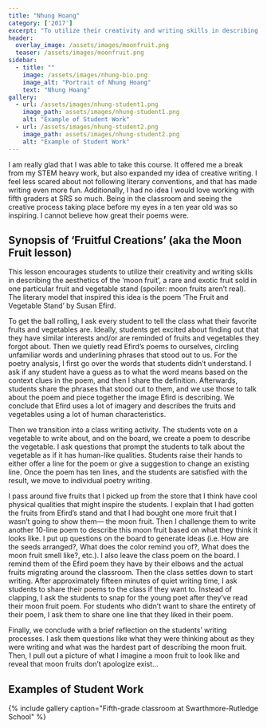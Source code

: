 ```yaml
---
title: "Nhung Hoang"
category: ['2017']
excerpt: "To utilize their creativity and writing skills in describing the aesthetics of the ‘moon fruit’, a rare and exotic fruit sold in one particular fruit and vegetable stand (spoiler: moon fruits aren’t real)."
header:
  overlay_image: /assets/images/moonfruit.png
  teaser: /assets/images/moonfruit.png
sidebar:
  - title: ""
    image: /assets/images/nhung-bio.png
    image_alt: "Portrait of Nhung Hoang"
    text: "Nhung Hoang"
gallery:
  - url: /assets/images/nhung-student1.png
    image_path: assets/images/nhung-student1.png
    alt: "Example of Student Work"
  - url: /assets/images/nhung-student2.png
    image_path: assets/images/nhung-student2.png
    alt: "Example of Student Work"
---
```


I am really glad that I was able to take this course. It offered me a break from my STEM heavy work, but also expanded my idea of creative writing. I feel less scared about not following literary conventions, and that has made writing even more fun. Additionally, I had no idea I would love working with fifth graders at SRS so much. Being in the classroom and seeing the creative process taking place before my eyes in a ten year old was so inspiring. I cannot believe how great their poems were.  

## Synopsis of ‘Fruitful Creations’ (aka the Moon Fruit lesson) 

This lesson encourages students to utilize their creativity and writing skills in describing the aesthetics of the ‘moon fruit’, a rare and exotic fruit sold in one particular fruit and vegetable stand (spoiler: moon fruits aren’t real). The literary model that inspired this idea is the poem ‘The Fruit and Vegetable Stand’ by Susan Efird. 

To get the ball rolling, I ask every student to tell the class what their favorite fruits and vegetables are. Ideally, students get excited about finding out that they have similar interests and/or are reminded of fruits and vegetables they forgot about. Then we quietly read Efird’s poems to ourselves, circling unfamiliar words and underlining phrases that stood out to us. For the poetry analysis, I first go over the words that students didn’t understand. I ask if any student have a guess as to what the word means based on the context clues in the poem, and then I share the definition. Afterwards, students share the phrases that stood out to them, and we use those to talk about the poem and piece together the image Efird is describing. We conclude that Efird uses a lot of imagery and describes the fruits and vegetables using a lot of human characteristics. 

Then we transition into a class writing activity. The students vote on a vegetable to write about, and on the board, we create a poem to describe the vegetable. I ask questions that prompt the students to talk about the vegetable as if it has human-like qualities. Students raise their hands to either offer a line for the poem or give a suggestion to change an existing line. Once the poem has ten lines, and the students are satisfied with the result, we move to individual poetry writing. 

I pass around five fruits that I picked up from the store that I think have cool physical qualities that might inspire the students. I explain that I had gotten the fruits from Efird’s stand and that I had bought one more fruit that I wasn’t going to show them— the moon fruit. Then I challenge them to write another 10-line poem to describe this moon fruit based on what they think it looks like. I put up questions on the board to generate ideas (i.e. How are the seeds arranged?, What does the color remind you of?, What does the moon fruit smell like?, etc.). I also leave the class poem on the board. I remind them of the Efird poem they have by their elbows and the actual fruits migrating around the classroom. Then the class settles down to start writing. 
After approximately fifteen minutes of quiet writing time, I ask students to share their poems to the class if they want to. Instead of clapping, I ask the students to snap for the young poet after they’ve read their moon fruit poem. For students who didn’t want to share the entirety of their poem, I ask them to share one line that they liked in their poem. 

Finally, we conclude with a brief reflection on the students’ writing processes. I ask them questions like what they were thinking about as they were writing and what was the hardest part of describing the moon fruit. Then, I pull out a picture of what I imagine a moon fruit to look like and reveal that moon fruits don’t apologize exist…

## Examples of Student Work

{% include gallery caption="Fifth-grade classroom at Swarthmore-Rutledge School" %}
